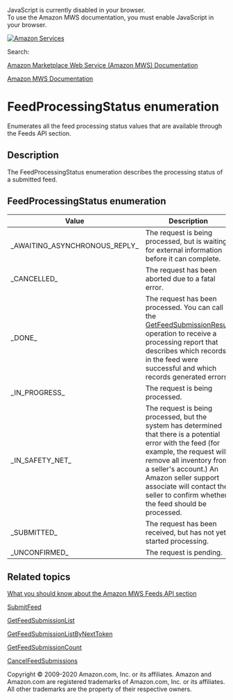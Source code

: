 <div id="MWSDX_noscript">

JavaScript is currently disabled in your browser.  
To use the Amazon MWS documentation, you must enable JavaScript in your
browser.

</div>

<div id="MWSDX_divtop">

[![Amazon
Services](https://images-na.ssl-images-amazon.com/images/G/08/mwsportal/fr_FR/amazonservices.gif "Amazon Services")](http://services.amazon.fr)

<div id="MWSDX_search">

<span id="MWSDX_searchlbl">Search:</span>

</div>

  
<span id="MWSDX_titlebar">[Amazon Marketplace Web Service (Amazon MWS)
Documentation](https://developer.amazonservices.fr/gp/mws/docs.html)</span>

</div>

<div id="MWSDX_divbottom">

<div id="MWSDX_divleft">

<div id="MWSDX_toc">

</div>

</div>

<div id="MWSDX_divright">

<div id="MWSDX_content">

<span id="MWSDX_breadcrumbs">[Amazon MWS
Documentation](https://developer.amazonservices.fr/gp/mws/docs.html)</span>

<div id="Feeds_FeedProcessingStatus" class="nested0">

FeedProcessingStatus enumeration
================================

Enumerates all the feed processing status values that are available
through the <span class="ph">Feeds API</span> section.

<div id="Description" class="topic concept nested1">

Description
-----------

<div class="body conbody">

The <span class="keyword apiname">FeedProcessingStatus</span>
enumeration describes the processing status of a submitted feed.

</div>

</div>

<div id="FeedProcessingStatus_Enumeration"
class="topic reference nested1">

FeedProcessingStatus enumeration
--------------------------------

<div class="body refbody">

<div class="tablenoborder">

| Value                                                                   | Description                                                                                                                                                                                                                                                                                           |
|-------------------------------------------------------------------------|-------------------------------------------------------------------------------------------------------------------------------------------------------------------------------------------------------------------------------------------------------------------------------------------------------|
| <span class="keyword parmname">\_AWAITING\_ASYNCHRONOUS\_REPLY\_</span> | The request is being processed, but is waiting for external information before it can complete.                                                                                                                                                                                                       |
| <span class="keyword parmname">\_CANCELLED\_</span>                     | The request has been aborted due to a fatal error.                                                                                                                                                                                                                                                    |
| <span class="keyword parmname">\_DONE\_</span>                          | The request has been processed. You can call the <a href="../feeds/Feeds_GetFeedSubmissionResult.md" class="xref">GetFeedSubmissionResult</a> operation to receive a processing report that describes which records in the feed were successful and which records generated errors.                 |
| <span class="keyword parmname">\_IN\_PROGRESS\_</span>                  | The request is being processed.                                                                                                                                                                                                                                                                       |
| <span class="keyword parmname">\_IN\_SAFETY\_NET\_</span>               | The request is being processed, but the system has determined that there is a potential error with the feed (for example, the request will remove all inventory from a seller's account.) An Amazon seller support associate will contact the seller to confirm whether the feed should be processed. |
| <span class="keyword parmname">\_SUBMITTED\_</span>                     | The request has been received, but has not yet started processing.                                                                                                                                                                                                                                    |
| <span class="keyword parmname">\_UNCONFIRMED\_</span>                   | The request is pending.                                                                                                                                                                                                                                                                               |

</div>

</div>

</div>

<div id="RelatedActions" class="topic nested1">

Related topics
--------------

<div class="body">

<a href="../feeds/Feeds_Overview.md" class="xref">What you should know about the Amazon MWS Feeds API section</a>

<a href="../feeds/Feeds_SubmitFeed.md" class="xref">SubmitFeed</a>

<a href="Feeds_GetFeedSubmissionList.md" class="xref" title="Returns a list of all feed submissions submitted in the previous 90 days.">GetFeedSubmissionList</a>

<a href="Feeds_GetFeedSubmissionListByNextToken.md" class="xref" title="Returns a list of feed submissions using the NextToken parameter.">GetFeedSubmissionListByNextToken</a>

<a href="Feeds_GetFeedSubmissionCount.md" class="xref" title="Returns a count of the feeds submitted in the previous 90 days.">GetFeedSubmissionCount</a>

<a href="Feeds_CancelFeedSubmissions.md" class="xref" title="Cancels one or more feed submissions and returns a count of the feed submissions that were canceled.">CancelFeedSubmissions</a>

</div>

</div>

</div>

<div id="MWSDX_footer">

Copyright © 2009-2020 Amazon.com, Inc. or its affiliates. Amazon and
Amazon.com are registered trademarks of Amazon.com, Inc. or its
affiliates. All other trademarks are the property of their respective
owners.

</div>

</div>

</div>

<div style="clear: both;">

</div>

</div>

